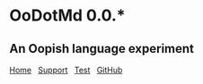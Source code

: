 # OoDotMd 0.0.*

## An Oopish language experiment

[Home](http://oodotmd.oopish.com/) &nbsp;
[Support](http://oodotmd.oopish.com/support/index.html) &nbsp;
[Test](http://oodotmd.oopish.com/support/test.html) &nbsp;
[GitHub](https://github.com/oopish/oodotmd)

